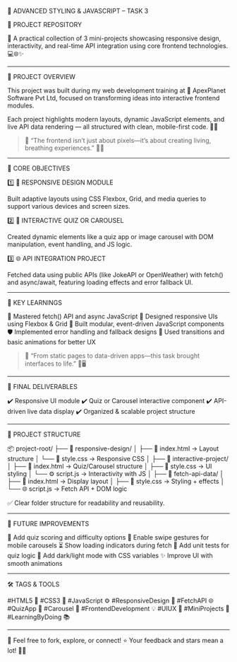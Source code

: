 
🌟 ADVANCED STYLING & JAVASCRIPT – TASK 3

📁 PROJECT REPOSITORY

🧠 A practical collection of 3 mini-projects showcasing responsive design, interactivity, and real-time API integration using core frontend technologies. 💻🌐✨


---

🎯 PROJECT OVERVIEW

This project was built during my web development training at 🏢 ApexPlanet Software Pvt Ltd, focused on transforming ideas into interactive frontend modules.

Each project highlights modern layouts, dynamic JavaScript elements, and live API data rendering — all structured with clean, mobile-first code. 🚀📲

> 💬 “The frontend isn’t just about pixels—it’s about creating living, breathing experiences.” 🎨🧬




---

🧩 CORE OBJECTIVES

1️⃣ 📱 RESPONSIVE DESIGN MODULE

Built adaptive layouts using CSS Flexbox, Grid, and media queries to support various devices and screen sizes.

2️⃣ 🧠 INTERACTIVE QUIZ OR CAROUSEL

Created dynamic elements like a quiz app or image carousel with DOM manipulation, event handling, and JS logic.

3️⃣ 🌐 API INTEGRATION PROJECT

Fetched data using public APIs (like JokeAPI or OpenWeather) with fetch() and async/await, featuring loading effects and error fallback UI.


---

🧠 KEY LEARNINGS

🧩 Mastered fetch() API and async JavaScript
📐 Designed responsive UIs using Flexbox & Grid
🎯 Built modular, event-driven JavaScript components
🛡️ Implemented error handling and fallback designs
💫 Used transitions and basic animations for better UX

> 💬 “From static pages to data-driven apps—this task brought interfaces to life.” 🌟🖥️




---

🚀 FINAL DELIVERABLES

✔️ Responsive UI module
✔️ Quiz or Carousel interactive component
✔️ API-driven live data display
✔️ Organized & scalable project structure


---

📁 PROJECT STRUCTURE

📦 project-root/
├── 📂 responsive-design/
│   ├── 📄 index.html → Layout structure
│   └── 🎨 style.css → Responsive CSS
│
├── 📂 interactive-project/
│   ├── 📄 index.html → Quiz/Carousel structure
│   ├── 🎨 style.css → UI styling
│   └── ⚙️ script.js → Interactivity with JS
│
├── 📂 fetch-api-data/
│   ├── 📄 index.html → Display layout
│   ├── 🎨 style.css → Styling + effects
│   └── 🌐 script.js → Fetch API + DOM logic

✅ Clear folder structure for readability and reusability.


---

🔮 FUTURE IMPROVEMENTS

🧮 Add quiz scoring and difficulty options
📲 Enable swipe gestures for mobile carousels
⏳ Show loading indicators during fetch
🧪 Add unit tests for quiz logic
🎨 Add dark/light mode with CSS variables
✨ Improve UI with smooth animations


---

🛠️ TAGS & TOOLS

#HTML5 🧾 #CSS3 🎨 #JavaScript ⚙️ #ResponsiveDesign 📱
#FetchAPI 🌐 #QuizApp 🧩 #Carousel 🎠 #FrontendDevelopment 💡
#UIUX 🎯 #MiniProjects 🚀 #LearningByDoing 📚


---

🔗 Feel free to fork, explore, or connect!
⭐ Your feedback and stars mean a lot! 🙌✨



